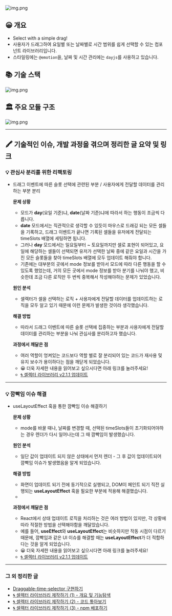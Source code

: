 ![img.png](https://user-images.githubusercontent.com/71599639/264277334-19e840d1-29be-491e-9fe6-771bd42d5ea4.png)

## 😀 개요
* Select with a simple drag!
* 사용자가 드래그하여 요일별 또는 날짜별로 시간 범위를 쉽게 선택할 수 있는 컴포넌트 라이브러리입니다.
* 스타일링에는 `@emotion`을, 날짜 및 시간 관리에는 `dayjs`를 사용하고 있습니다.

## 📚 기술 스택
![img.png](https://user-images.githubusercontent.com/71599639/264601790-04f6f202-e705-4ff7-aa40-1bf1500bfb5d.png)

## 🏛️ 주요 모듈 구조
![img.png](https://user-images.githubusercontent.com/71599639/264607308-cb271bf9-bb80-4d4a-8f42-c7c00165fe6f.png)

---

## 🖍 기술적인 이슈, 개발 과정을 겪으며 정리한 글 요약 및 링크

### 💡 관심사 분리를 위한 리팩토링
* 드래그 이벤트에 따른 슬롯 선택에 관련된 부분 / 사용자에게 전달할 데이터를 관리하는 부분 분리

  **문제 상황**
  * 모드가 **day**(요일 기준)냐, **date**(날짜 기준)냐에 따라서 하는 행동이 조금씩 다릅니다.
  * **date** 모드에서는 직관적으로 생각할 수 있듯이 마우스로 드래깅 되는 모든 셀들을 기록하고, 드래그 이벤트가 끝나면 기록된 셀들을 유저에게 전달되는 timeSlots 배열에 세팅하면 됩니다. 
  * 그러나 **day** 모드에서는 일요일부터 ~ 토요일까지만 셀로 표현이 되어있고, 요일에 해당하는 셀들이 선택되면 유저가 선택한 날짜 중에 같은 요일과 시간을 가진 모든 슬롯들을 찾아 timeSlots 배열에 모두 업데이트 해줘야 합니다. 
  * 기존에는 대부분의 곳에서 mode 정보를 받아서 모드에 따라 다른 행동을 할 수 있도록 했었는데, 거의 모든 곳에서 mode 정보를 받아 분기를 나눠야 했고, 비슷한데 조금 다른 로직만 두 번씩 중복해서 작성해야하는 문제가 있었습니다.

  **원인 분석**
  * 셀렉터가 셀을 선택하는 로직 + 사용자에게 전달할 데이터를 업데이트하는 로직을 모두 알고 있기 때문에 이런 문제가 발생한 것이라 생각했습니다.

  **해결 방법**
  * 따라서 드래그 이벤트에 따른 슬롯 선택에 집중하는 부분과 사용자에게 전달할 데이터를 관리하는 부분을 나눠 관심사를 분리하고자 했습니다.

  **과정에서 깨달은 점**
  * 여러 역할이 엉켜있는 코드보다 역할 별로 잘 분리되어 있는 코드가 재사용 및 유지 보수가 용이하다는 점을 깨닫게 되었습니다. 
  * 😀 더욱 자세한 내용을 읽어보고 싶으시다면 아래 링크를 눌러주세요!
  * [🌀 셀렉터 라이브러리 v2.1.1 업데이트](https://lerryroad.tistory.com/136)

---

### 💡 깜빡임 이슈 해결
* useLayoutEffect 훅을 통한 깜빡임 이슈 해결하기

  **문제 상황**
  * mode를 바꿀 때나, 날짜를 변경할 때, 선택된 timeSlots들이 초기화되어야하는 경우 렌더가 다시 일어나는데 그 때 깜빡임이 발생했습니다.

  **원인 분석**
  * 일단 값이 업데이트 되지 않은 상태에서 먼저 렌더 - 그 후 값이 업데이트되어 깜빡임 이슈가 발생했음을 알게 되었습니다.

  **해결 방법**
  * 화면이 업데이트 되기 전에 동기적으로 실행되고, DOM이 페인트 되기 직전 실행되는 **useLayoutEffect** 훅을 필요한 부분에 적용해 해결했습니다.
  * 

  **과정에서 깨달은 점**
  * React에서 상태 업데이트 로직을 처리하는 것은 여러 방법이 있지만, 각 상황에 따라 적절한 방법을 선택해야함을 깨달았습니다. 
  * 예를 들어, **useEffect**와 **useLayoutEffect**는 비슷하지만 작동 시점이 다르기 때문에, 깜빡임과 같은 UI 이슈를 해결할 때는 **useLayoutEffect**가 더 적합하다는 것을 알게 되었습니다.
  * 😀 더욱 자세한 내용을 읽어보고 싶으시다면 아래 링크를 눌러주세요!
  * [🌀 셀렉터 라이브러리 v2.1.1 업데이트](https://lerryroad.tistory.com/136)

---

### 그 외 정리한 글
* [Draggable-time-selector 구현하기](https://lerryroad.tistory.com/128)
* [🌀 셀렉터 라이브러리 제작하기 (1) - 개요 및 기능탐색](https://lerryroad.tistory.com/130)
* [🌀 셀렉터 라이브러리 제작하기 (2) - 코드 톺아보기](https://lerryroad.tistory.com/132)
* [🌀 셀렉터 라이브러리 제작하기 (3) - npm 배포하기](https://lerryroad.tistory.com/133)
